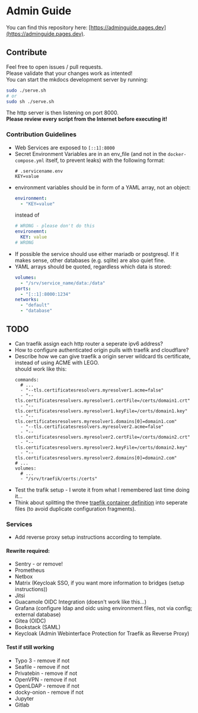# Admin Guide
You can find this repository here: [https://adminguide.pages.dev](https://adminguide.pages.dev).

## Contribute
Feel free to open issues / pull requests.  
Please validate that your changes work as intented!  
You can start the mkdocs development server by running:
```bash
sudo ./serve.sh
# or
sudo sh ./serve.sh
```
The http server is then listening on port 8000.  
**Please review every script from the Internet before executing it!**

### Contribution Guidelines
* Web Services are exposed to `[::1]:8000`
* Secret Environment Variables are in an env_file (and not in the `docker-compose.yml` itself, to prevent leaks) with the following format:
  ```shell
  # .servicename.env
  KEY=value
  ```
* environment variables should be in form of a YAML array, not an object:
  ```yaml
  environment:
    - "KEY=value"
  ```
  instead of
  ```yaml
  # WRONG - please don't do this
  environemnt:
    KEY: value
  # WRONG
  ```
* If possible the service should use either mariadb or postgresql.
  If it makes sense, other databases (e.g. sqlite) are also quiet fine.
* YAML arrays should be quoted, regardless which data is stored:
  ```yaml
  volumes:
    - "/srv/service_name/data:/data"
  ports:
    - "[::1]:8000:1234"
  networks:
    - "default"
    - "database"
  ```

## TODO
* Can traefik assign each http router a seperate ipv6 address?
* How to configure authenticated origin pulls with traefik and cloudflare?
* Describe how we can give traefik a origin server wildcard tls certificate, instead of using ACME with LEGO.  
  should work like this:
  ```shell
  commands:
    # ...
    - "--tls.certificatesresolvers.myresolver1.acme=false"
    - "--tls.certificatesresolvers.myresolver1.certFile=/certs/domain1.crt"
    - "--tls.certificatesresolvers.myresolver1.keyFile=/certs/domain1.key"
    - "--tls.certificatesresolvers.myresolver1.domains[0]=domain1.com"
    - "--tls.certificatesresolvers.myresolver2.acme=false"
    - "--tls.certificatesresolvers.myresolver2.certFile=/certs/domain2.crt"
    - "--tls.certificatesresolvers.myresolver2.keyFile=/certs/domain2.key"
    - "--tls.certificatesresolvers.myresolver2.domains[0]=domain2.com"
  # ...
  volumes:
    # ...
    - "/srv/traefik/certs:/certs"
  ```
* Test the trafik setup - I wrote it from what I remembered last time doing it...
* Think about splitting the three [traefik container definition](./docs/Installation/) into seperate files (to avoid duplicate configuration fragments).

### Services
* Add reverse proxy setup instructions according to template.

#### Rewrite required:
* Sentry - or remove!
* Prometheus
* Netbox
* Matrix (Keycloak SSO, if you want more information to bridges (setup instructions))
* Jitsi
* Guacamole OIDC Integration (doesn't work like this...)
* Grafana (configure ldap and oidc using environment files, not via config; external database)
* Gitea (OIDC)
* Bookstack (SAML)
* Keycloak (Admin Webinterface Protection for Traefik as Reverse Proxy)

#### Test if still working
* Typo 3 - remove if not
* Seafile  - remove if not
* Privatebin  - remove if not
* OpenVPN - remove if not
* OpenLDAP - remove if not
* docky-onion - remove if not
* Jupyter
* Gitlab
